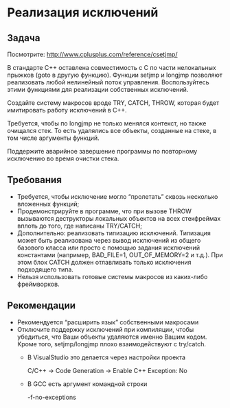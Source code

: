 # Реализация исключений

## Задача
Посмотрите: http://www.cplusplus.com/reference/csetjmp/

В стандарте C++ оставлена совместимость с C по части нелокальных прыжков (goto в другую функцию).
Функции setjmp и longjmp позволяют реализовать любой нелинейный поток управления.
Воспользуйтесь этими функциями для реализации собственных исключений.

Создайте систему макросов вроде TRY, CATCH, THROW, которая будет имитировать работу исключений в C++.

Требуется, чтобы по longjmp не только менялся контекст, но также очищался стек. То есть удалялись все объекты, созданные на стеке, в том числе аргументы функций.

Поддержите аварийное завершение программы по повторному исключению во время очистки стека.

## Требования
* Требуется, чтобы исключение могло “пролетать” сквозь несколько вложенных функций;
* Продемонстрируйте в программе, что при вызове THROW вызываются деструкторы локальных объектов на всех стекфреймах
вплоть до того, где написаны TRY/CATCH;
* Дополнительно: реализовать типизацию исключений. Типизация может быть реализована через вывод исключений
из общего базового класса или просто с помощью задания исключений константами (например, BAD_FILE=1, OUT_OF_MEMORY=2 и т.д.). При этом блок CATCH должен отлавливать только исключения подходящего типа.
* Нельзя использовать готовые системы макросов из каких-либо фреймворков.

## Рекомендации
* Рекомендуется “расширить язык” собственными макросами 
* Отключите поддержку исключений при компиляции, чтобы убедиться, что Ваши объекты удаляются именно Вашим кодом. Кроме того, setjmp/longjmp плохо взаимодействуют с try/catch.
  * В VisualStudio это делается через настройки проекта
    
    C/C++ -> Code Generation -> Enable C++ Exception: No

  * В GCC есть аргумент командной строки
	
	-f-no-exceptions

